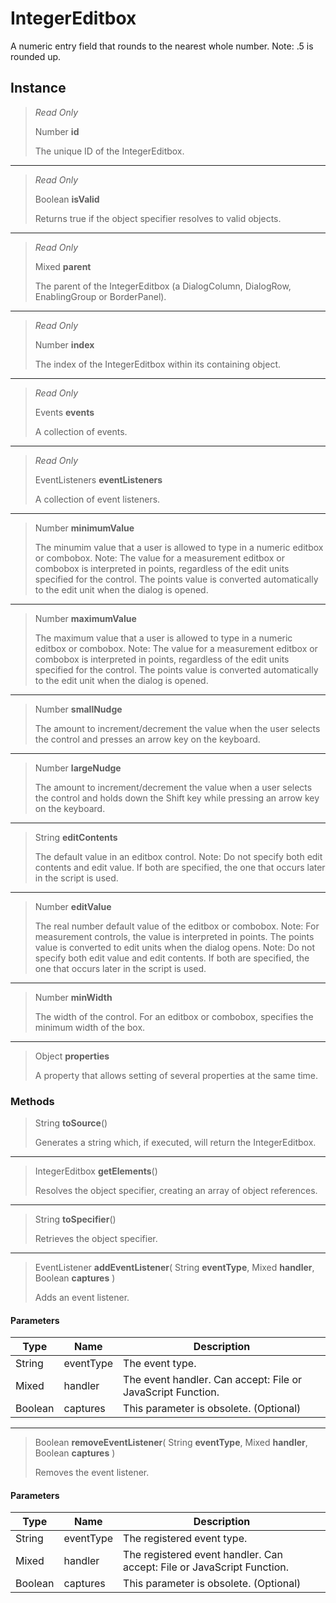 # IntegerEditbox
A numeric entry field that rounds to the nearest whole number. Note: .5 is rounded up.

## Instance
> *Read Only* 
> 
> Number **id** 
>
> The unique ID of the IntegerEditbox.
*** 
> *Read Only* 
> 
> Boolean **isValid** 
>
> Returns true if the object specifier resolves to valid objects.
*** 
> *Read Only* 
> 
> Mixed **parent** 
>
> The parent of the IntegerEditbox (a DialogColumn, DialogRow, EnablingGroup or BorderPanel).
*** 
> *Read Only* 
> 
> Number **index** 
>
> The index of the IntegerEditbox within its containing object.
*** 
> *Read Only* 
> 
> Events **events** 
>
> A collection of events.
*** 
> *Read Only* 
> 
> EventListeners **eventListeners** 
>
> A collection of event listeners.
*** 
> Number **minimumValue** 
>
> The minumim value that a user is allowed to type in a numeric editbox or combobox. Note: The value for a measurement editbox or combobox is interpreted in points, regardless of the edit units specified for the control. The points value is converted automatically to the edit unit when the dialog is opened.
*** 
> Number **maximumValue** 
>
> The maximum value that a user is allowed to type in a numeric editbox or combobox. Note: The value for a measurement editbox or combobox is interpreted in points, regardless of the edit units specified for the control. The points value is converted automatically to the edit unit when the dialog is opened.
*** 
> Number **smallNudge** 
>
> The amount to increment/decrement the value when the user selects the control and presses an arrow key on the keyboard.
*** 
> Number **largeNudge** 
>
> The amount to increment/decrement the value when a user selects the control and holds down the Shift key while pressing an arrow key on the keyboard.
*** 
> String **editContents** 
>
> The default value in an editbox control. Note: Do not specify both edit contents and edit value. If both are specified, the one that occurs later in the script is used.
*** 
> Number **editValue** 
>
> The real number default value of the editbox or combobox. Note: For measurement controls, the value is interpreted in points. The points value is converted to edit units when the dialog opens. Note: Do not specify both edit value and edit contents. If both are specified, the one that occurs later in the script is used.
*** 
> Number **minWidth** 
>
> The width of the control. For an editbox or combobox, specifies the minimum width of the box.
*** 
> Object **properties** 
>
> A property that allows setting of several properties at the same time.

### Methods
> String **toSource**()
> 
> Generates a string which, if executed, will return the IntegerEditbox.
*** 
> IntegerEditbox **getElements**()
> 
> Resolves the object specifier, creating an array of object references.
*** 
> String **toSpecifier**()
> 
> Retrieves the object specifier.
*** 
> EventListener **addEventListener**( String **eventType**, Mixed **handler**, Boolean **captures** )
> 
> Adds an event listener.
#### Parameters
| Type | Name | Description |
|---|---|---|
| String | eventType | The event type. |
| Mixed | handler | The event handler. Can accept: File or JavaScript Function. |
| Boolean | captures | This parameter is obsolete. (Optional) |

*** 
> Boolean **removeEventListener**( String **eventType**, Mixed **handler**, Boolean **captures** )
> 
> Removes the event listener.
#### Parameters
| Type | Name | Description |
|---|---|---|
| String | eventType | The registered event type. |
| Mixed | handler | The registered event handler. Can accept: File or JavaScript Function. |
| Boolean | captures | This parameter is obsolete. (Optional) |


